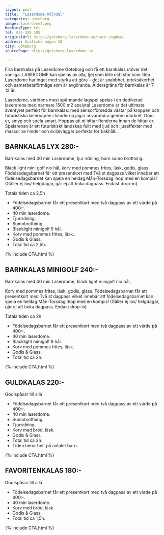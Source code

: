 ```yaml
---
layout: post
title:  "Laserdome Mölndal"
categories: goteborg
image: laserdome2.png
bookingType: tel
tel: 031-155 105
originalUrl: http://goteborg.laserdome.se/barn-ungdom/
address: Grafiska vägen 32
city: Göteborg
sourcePage: http://goteborg.laserdome.se

---
```

Fira barnkalas på Laserdome Göteborg och få ett barnkalas utöver det vanliga. LASERDOME kan spelas av alla, tjej som kille och stor som liten. Laserdome har inget med styrka att göra – det är snabbhet, pricksäkerhet och samarbetsförmåga som är avgörande. Åldersgräns för barnkalas är 7-12 år.

Laserdome, världens mest spännande lagspel spelas i en dedikerad laserarena med närmare 1500 m2 spelyta! Laserdome är det ultimata äventyret perfekt för barnkalas: med sensorförsedda västar på kroppen och futuristiska laservapen i händerna jagar ni varandra genom mörkret. Göm er, smyg och spela smart. Hoppas att ni hittar fienderna innan de hittar er. Spelarenan är ett futuristiskt landskap fullt med ljud och ljuseffekter med massor av hinder och skiljeväggar perfekta för bakhåll…

## BARNKALAS LYX 280:-
Barnkalas med 40 min Laserdome, tjur ridning, barn sumo brottning.

Black light mini golf nio hål, korv med pommes frites, läsk, godis, glass.
Födelsedagsbarnet får ett presentkort med Två st dagpass vilket innebär att födelsedagsbarnet kan spela en heldag Mån-Torsdag ihop med en kompis! (Gäller ej lov/ helgdagar, går ej att boka dagpass. Endast drop-in)

Totala tiden ca 2,5h

  * Födelsedagsbarnet får ett presentkort med två dagpass av ett värde på 400:-.
  * 40 min laserdome.
  * Tjurridning.
  * Sumobrottning.
  * Blacklight minigolf 9 hål.
  * Korv med pommes frites, läsk.
  * Godis & Glass.
  * Total tid ca 2,5h.

{% include CTA.html %}  

## BARNKALAS MINIGOLF 240:-
  Barnkalas med 40 min Laserdome, black light minigolf nio hål,

  Korv med pommes frites, läsk, godis, glass. Födelsedagsbarnet får ett presentkort med Två st dagpass vilket innebär att födelsedagsbarnet kan spela en heldag Mån-Torsdag ihop med en kompis! (Gäller ej lov/ helgdagar, går ej att boka dagpass. Endast drop-in)

  Totala tiden ca 2h

  * Födelsedagsbarnet får ett presentkort med två dagpass av ett värde på 400:-.
  * 40 min laserdome.
  * Blacklight minigolf 9 hål.
  * Korv med pommes frites, läsk.
  * Godis & Glass.
  * Total tid ca 2h.

  {% include CTA.html %}  

## GULDKALAS 220:-
  Godispåsar till alla

  * Födelsedagsbarnet får ett presentkort med två dagpass av ett värde på 400:-.
  * 40 min laserdome.
  * Sumobrottning.
  * Tjurridning.
  * Korv med bröd, läsk.
  * Godis & Glass.
  * Total tid ca 2h.
  * Tiden beror helt på antalet barn.

  {% include CTA.html %}  

## FAVORITENKALAS 180:-
  Godispåsar till alla
  * Födelsedagsbarnet får ett presentkort med två dagpass av ett värde på 400:-.
  * 40 min laserdome.
  * Korv med bröd, läsk.
  * Godis & Glass.
  * Total tid ca 1,5h.

  {% include CTA.html %}  
